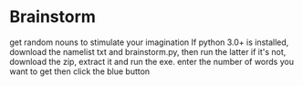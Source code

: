 # Brainstorm
get random nouns to stimulate your imagination
If python 3.0+ is installed, download the namelist txt and brainstorm.py, then run the latter
if it's not, download the zip, extract it and run the exe.
enter the number of words you want to get then click the blue button
